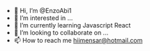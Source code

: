 - 👋 Hi, I’m @EnzoAbi1
- 👀 I’m interested in ...
- 🌱 I’m currently learning Javascript React
- 💞️ I’m looking to collaborate on ...
- 📫 How to reach me hiimensar@hotmail.com

<!---
EnzoAbi1/EnzoAbi1 is a ✨ special ✨ repository because its `README.md` (this file) appears on your GitHub profile.
You can click the Preview link to take a look at your changes.
--->
